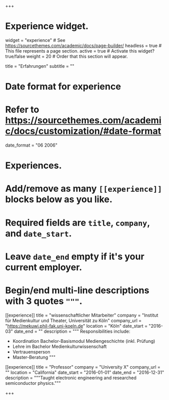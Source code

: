 +++
# Experience widget.
widget = "experience"  # See https://sourcethemes.com/academic/docs/page-builder/
headless = true  # This file represents a page section.
active = true  # Activate this widget? true/false
weight = 20  # Order that this section will appear.

title = "Erfahrungen"
subtitle = ""

# Date format for experience
#   Refer to https://sourcethemes.com/academic/docs/customization/#date-format
date_format = "06 2006"

# Experiences.
#   Add/remove as many `[[experience]]` blocks below as you like.
#   Required fields are `title`, `company`, and `date_start`.
#   Leave `date_end` empty if it's your current employer.
#   Begin/end multi-line descriptions with 3 quotes `"""`.
[[experience]]
  title = "wissenschaftlicher Mitarbeiter"
  company = "Institut für Medienkultur und Theater, Universität zu Köln"
  company_url = "https://mekuwi.phil-fak.uni-koeln.de"
  location = "Köln"
  date_start = "2016-03"
  date_end = ""
  description = """
  Responsibilities include:
  
  * Koordination Bachelor-Basismodul Mediengeschichte (inkl. Prüfung)
  * Lehre im Bachelor Medienkulturwissenschaft
  * Vertrauensperson
  * Master-Beratung
  """

[[experience]]
  title = "Professor"
  company = "University X"
  company_url = ""
  location = "California"
  date_start = "2016-01-01"
  date_end = "2016-12-31"
  description = """Taught electronic engineering and researched semiconductor physics."""

+++
